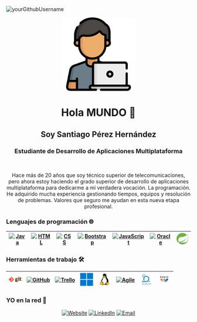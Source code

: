<img src="https://komarev.com/ghpvc/?username=SPHYdebbuger" alt="yourGithubUsername" />
<p align="center">
 <img width="200px" src="https://github.com/SPHYdebugger/SPHYdebugger/blob/main/programador.png">
<h1 align="center"> Hola MUNDO 👋</h1>
<h2 align="center"> Soy Santiago Pérez Hernández</h2>
<h3 align="center">Estudiante de Desarrollo de Aplicaciones Multiplataforma</h3>
</p>
<br>
<p align="center">
Hace más de 20 años que soy técnico superior de telecomunicaciones, pero ahora estoy haciendo el grado superior de desarrollo de aplicaciones multiplataforma para dedicarme a mi verdadera vocación. La programación.
<br>
He adquirido mucha experiencia gestionando tiempos, equipos y resolución de problemas. Valores que seguro me ayudan en esta nueva etapa profesional.
</p>

### Lenguajes de programación 🌐

| [<img src="https://github.com/SPHYdebugger/SPHYdebugger/assets/125799476/5fbf199d-8840-450b-aa8a-d9f215eeb373" alt="Java" width="35">](https://www.java.com/) | [<img src="https://github.com/SPHYdebugger/SPHYdebugger/assets/125799476/7017834c-4c47-4dbb-b013-83323c209586" alt="HTML" width="35">](https://developer.mozilla.org/en-US/docs/Web/HTML)  | [<img src="https://github.com/SPHYdebugger/SPHYdebugger/assets/125799476/4844e6d8-4e0b-4c34-bf64-fb1ce75a4abf" alt="CSS" width="35">](https://developer.mozilla.org/en-US/docs/Web/CSS)  |  [<img src="https://github.com/SPHYdebugger/SPHYdebugger/assets/125799476/69e5a875-49b8-40d4-88dd-433733e66ec8" alt="Bootstrap" width="35">](https://getbootstrap.com/) |  [<img src="https://github.com/SPHYdebugger/SPHYdebugger/assets/125799476/bab29708-14a1-468b-8ebf-06d307468d00" alt="JavaScript" width="35">](https://developer.mozilla.org/en-US/docs/Web/JavaScript) | [<img src="https://github.com/SPHYdebugger/SPHYdebugger/assets/125799476/b6206b2a-64fb-4e63-9ec9-68c622def54a" alt="Oracle" width="35">](https://www.oracle.com/) | [<img src="https://github.com/SPHYdebugger/SPHYdebugger/blob/main/spring-2.svg" width="35">](https://spring.io/)
|---|---|---|---|---|---|---|


### Herramientas de trabajo 🛠️

| [<img src="https://raw.githubusercontent.com/github/explore/80688e429a7d4ef2fca1e82350fe8e3517d3494d/topics/git/git.png" alt="Git" width="35">](https://git-scm.com/) |  [<img src="https://github.githubassets.com/images/modules/logos_page/GitHub-Mark.png" alt="GitHub" width="35">](https://github.com/) | [<img src="https://cdn-icons-png.flaticon.com/128/7131/7131117.png" alt="Trello" width="35">](https://trello.com/) | [<img src="https://raw.githubusercontent.com/github/explore/80688e429a7d4ef2fca1e82350fe8e3517d3494d/topics/windows/windows.png" alt="Windows" width="35">](https://www.microsoft.com/windows/) | [<img src="https://raw.githubusercontent.com/github/explore/80688e429a7d4ef2fca1e82350fe8e3517d3494d/topics/linux/linux.png" alt="Linux" width="35">](https://www.linux.org/)  |  [<img src="https://cdn-icons-png.flaticon.com/128/10435/10435128.png" alt="Agile" width="35">](https://www.agilealliance.org/) | [<img src="https://github.com/SPHYdebugger/SPHYdebugger/blob/main/SCRUM.png" alt="Scrum" width="35">](https://www.agilealliance.org/) | [<img src="https://github.com/SPHYdebugger/SPHYdebugger/blob/main/solid.png" alt="SOLID" width="35">]([https://es.wikipedia.org/wiki/SOLID) | 
|---|---|---|---|---|---|---|---|

### YO en la red 👤		

<p align="center">
<a href="https://sphydebugger.github.io/" target="blank"><img alt="Website" src="https://img.shields.io/badge/Website-SphyWEB-blue?style=flat&logo=google-chrome"></a>
<a href="https://www.linkedin.com/in/santiagoperezhernandez/" target="blank"><img alt="LinkedIn" src="https://img.shields.io/badge/LinkedIn-SPHY-blue?style=flat&logo=linkedin"></a>
<a href="mailto:yourEmail@gmail.com"><img alt="Email" src="https://img.shields.io/badge/Email-sphy.debugger@gmail.com-blue?style=flat&logo=gmail"></a>
</p>


